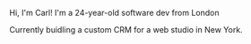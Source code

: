 Hi, 
I'm Carl! I'm a 24-year-old software dev from London

Currently buidling a custom CRM for a web studio in New York.
